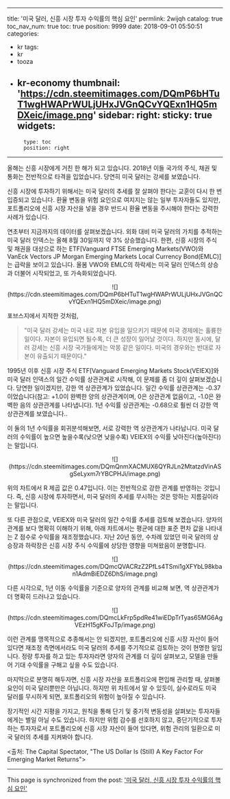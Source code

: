 
---
title: '미국 달러, 신흥 시장 투자 수익률의 핵심 요인'
permlink: 2wijqh
catalog: true
toc_nav_num: true
toc: true
position: 9999
date: 2018-09-01 05:50:51
categories:
- kr
tags:
- kr
- tooza
- kr-economy
thumbnail: 'https://cdn.steemitimages.com/DQmP6bHTuT1wgHWAPrWULjUHxJVGnQCvYQExn1HQ5mDXeic/image.png'
sidebar:
    right:
        sticky: true
widgets:
    -
        type: toc
        position: right
---


올해는 신흥 시장에게 거친 한 해가 되고 있습니다. 2018년 이들 국가의 주식, 채권 및 통화는 전반적으로 타격을 입었습니다. 당연히 미국 달러는 강세를 보였습니다. 

신흥 시장에 투자하기 위해서는 미국 달러의 추세를 잘 살펴야 한다는 교훈이 다시 한 번 입증되고 있습니다. 환율 변동을 위험 요인으로 여지지는 않는 일부 투자자들도 있지만, 포트폴리오에 신흥 시장 자산을 넣을 경우 반드시 환율 변동을 주시해야 한다는 강력한 사례가 있습니다. 

연초부터 지금까지의 데이터를 살펴보겠습니다. 외화 대비 미국 달러의 가치를 추적하는 미국 달러 인덱스는 올해 8월 30일까지 약 3% 상승했습니다. 한편, 신흥 시장의 주식 및 채권을 대상으로 하는 ETF[Vanguard FTSE Emerging Markets(VWO)와 VanEck Vectors JP Morgan Emerging Markets Local Currency Bond(EMLC)]는 급락을 보이고 있습니다. 올봄 VWO와 EMLC의 하락세는 미국 달러 인덱스의 상승과 더불어 시작되었고, 또 가속화되었습니다. 

<center> 
![](https://cdn.steemitimages.com/DQmP6bHTuT1wgHWAPrWULjUHxJVGnQCvYQExn1HQ5mDXeic/image.png)
</center> 

포브스지에서 지적한 것처럼,  

>"미국 달러 강세는 미국 내로 자본 유입을 일으키기 때문에 미국 경제에는 훌륭한 일이다. 자본이 유입되면 될수록, 더 큰 성장이 일어날 것이다. 하지만 동시에, 달러 강세는 신흥 시장 국가들에게는 악몽 같은 일이다. 미국의 경우와는 반대로 자본이 유출되기 때문이다." 

1995년 이후  신흥 시장 주식 ETF[Vanguard Emerging Markets Stock(VEIEX)]와 미국 달러 인덱스의 일간 수익률 상관관계로 시작해, 이 문제를 좀 더 깊이 살펴보겠습니다. 당연한 일이겠지만, 강한 역 상관관계가 있었습니다. 일간 수익률 상관관계는 -0.37이었습니다(참고: +1.0이 완벽한 양의 상관관계이며, 0은 상관관계 없음이고, -1.0은 완벽한 음의 상관관계를 나타냅니다). 1년 수익률 상관관계는 -0.68으로 훨씬 더 강한 역 상관관계를 보였습니다.. 

이 둘의 1년 수익률을 회귀분석해보면, 서로 강력한 역 상관관계가 나타납니다. 미국 달러의 수익률이 높으면 높을수록(낮으면 낮을수록) VEIEX의 수익률 낮아진다(높아진다)는 말입니다. 

<center> 
![](https://cdn.steemitimages.com/DQmQnmXACMUX6QYRJLn2MtatzdVinASgSeLyxm7rYBCPHJi/image.png)
</center> 


위의 차트에서 R 제곱 값은 0.47입니다. 이는 전반적으로 강한 관계를 반영하는 것입니다. 즉, 신흥 시장에 투자하면서, 미국 달러의 추세를 무시하는 것은 망하는 지름길이라는 말입니다.  

또 다른 관점으로,  VEIEX와 미국 달러의 일간 수익률 추세를 검토해 보겠습니다. 양자의 관계를 보다 명확히 이해하기 위해, 아래 차트에서는 평균에 대한 표준 편차 값을 나타내는  Z 점수로 수익률을 재조정했습니다. 지난 20년 동안, 수차례 있었던 미국 달러의  상승장과 하락장은 신흥 시장 주식 수익률에 상당한 영향을 미쳐왔음이 분명합니다. 

<center> 
![](https://cdn.steemitimages.com/DQmcQVACRzZ2PfLs4TSmi1gXFYbL98kban1AdmBiEDZ6DhS/image.png)
</center> 

다른 시각으로, 1년 이동 수익률을 기준으로 양자의 관계를 비교해 보면, 역 상관관계가 더 명확히 드러나고 있습니다. 

<center> 
![](https://cdn.steemitimages.com/DQmcLkFrp5pdRe41wiEDpTrTyas65MG6AgVEzH15gKFoJTp/image.png)
</center> 

이런 관계를 맹목적으로 추종해서는 안 되겠지만, 포트폴리오에 신흥 시장 자산이 들어 있다면 재조정 측면에서라도 미국 달러의 추세를 주기적으로 검토하는 것이 현명한 일입니다. 정량 투자를 하고 있는 투자자라면 양자의 관계를 더 깊이 살펴보고, 모델을 만들어 기대 수익률을 구해고 싶을 수도 있습니다. 

마지막으로 분명히 해두자면, 신흥 시장 자산을 포트폴리오에 편입해 관리할 때, 살펴볼 요인이 미국 달러뿐만은 아닙니다. 하지만 위 차트에서 알 수 있듯이, 실수로라도 미국 달러를  무시하게 되면, 포트폴리오의 위험이 높아질 수 있습니다.  

장기적인 시간 지평을 가지고, 원칙을 통해 단기 및 중기적 변동성을 살펴보는 투자자들에게는 별일 아닐 수도 있습니다. 하지만 위험 감수를 선호하지 않고, 중단기적으로 투자하는 투자자로서 포트폴리오에 신흥 시장 자산이 들어 있다면, 위험 관리의 일환으로 미국 달러의 추세를 지켜봐야 합니다.  

<출처: The Capital Spectator, "The US Dollar Is (Still) A Key Factor For Emerging Market Returns">

- - -

This page is synchronized from the post: ['미국 달러, 신흥 시장 투자 수익률의 핵심 요인'](https://steemit.com/@pius.pius/2wijqh)
